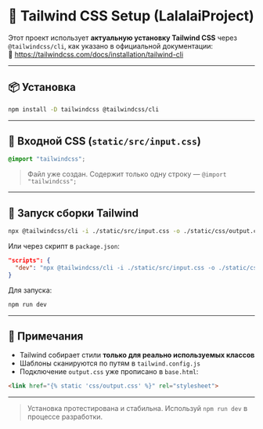 # 🌸 Tailwind CSS Setup (LalalaiProject)

Этот проект использует **актуальную установку Tailwind CSS** через `@tailwindcss/cli`, как указано в официальной документации:  
🔗 https://tailwindcss.com/docs/installation/tailwind-cli

---

## 📦 Установка

```bash
npm install -D tailwindcss @tailwindcss/cli
```

---

## 📄 Входной CSS (`static/src/input.css`)

```css
@import "tailwindcss";
```

> Файл уже создан. Содержит только одну строку — `@import "tailwindcss";`

---

## 🚀 Запуск сборки Tailwind

```bash
npx @tailwindcss/cli -i ./static/src/input.css -o ./static/css/output.css --watch
```

Или через скрипт в `package.json`:

```json
"scripts": {
  "dev": "npx @tailwindcss/cli -i ./static/src/input.css -o ./static/css/output.css --watch"
}
```

Для запуска:
```bash
npm run dev
```

---

## 🧠 Примечания

- Tailwind собирает стили **только для реально используемых классов**
- Шаблоны сканируются по путям в `tailwind.config.js`
- Подключение `output.css` уже прописано в `base.html`:

```html
<link href="{% static 'css/output.css' %}" rel="stylesheet">
```

---

> Установка протестирована и стабильна. Используй `npm run dev` в процессе разработки.